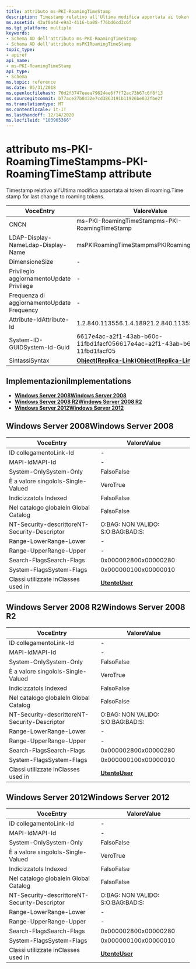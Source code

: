 ```yaml
---
title: attributo ms-PKI-RoamingTimeStamp
description: Timestamp relativo all'Ultima modifica apportata ai token di roaming.
ms.assetid: 43af0a4d-e9a3-4116-ba08-f76bd6cd3c6f
ms.tgt_platform: multiple
keywords:
- Schema AD dell'attributo ms-PKI-RoamingTimeStamp
- Schema AD dell'attributo msPKIRoamingTimeStamp
topic_type:
- apiref
api_name:
- ms-PKI-RoamingTimeStamp
api_type:
- Schema
ms.topic: reference
ms.date: 05/31/2018
ms.openlocfilehash: 70d2f3747eeea79624ee6f7f72ac73b67c6f8f13
ms.sourcegitcommit: b77ace27b0432e7cd3863191b11926be032fbe2f
ms.translationtype: MT
ms.contentlocale: it-IT
ms.lasthandoff: 12/14/2020
ms.locfileid: "103965366"
---
```

# <a name="ms-pki-roamingtimestamp-attribute"></a><span data-ttu-id="457d9-105">attributo ms-PKI-RoamingTimeStamp</span><span class="sxs-lookup"><span data-stu-id="457d9-105">ms-PKI-RoamingTimeStamp attribute</span></span>

<span data-ttu-id="457d9-106">Timestamp relativo all'Ultima modifica apportata ai token di roaming.</span><span class="sxs-lookup"><span data-stu-id="457d9-106">Time stamp for last change to roaming tokens.</span></span>



| <span data-ttu-id="457d9-107">Voce</span><span class="sxs-lookup"><span data-stu-id="457d9-107">Entry</span></span> | <span data-ttu-id="457d9-108">Valore</span><span class="sxs-lookup"><span data-stu-id="457d9-108">Value</span></span> |
|-------------------|-------------------------------------------------------|
| <span data-ttu-id="457d9-109">CN</span><span class="sxs-lookup"><span data-stu-id="457d9-109">CN</span></span>                | <span data-ttu-id="457d9-110">ms-PKI-RoamingTimeStamp</span><span class="sxs-lookup"><span data-stu-id="457d9-110">ms-PKI-RoamingTimeStamp</span></span>                               |
| <span data-ttu-id="457d9-111">LDAP-Display-Name</span><span class="sxs-lookup"><span data-stu-id="457d9-111">Ldap-Display-Name</span></span> | <span data-ttu-id="457d9-112">msPKIRoamingTimeStamp</span><span class="sxs-lookup"><span data-stu-id="457d9-112">msPKIRoamingTimeStamp</span></span>                                 |
| <span data-ttu-id="457d9-113">Dimensione</span><span class="sxs-lookup"><span data-stu-id="457d9-113">Size</span></span>              | \-                                                    |
| <span data-ttu-id="457d9-114">Privilegio aggiornamento</span><span class="sxs-lookup"><span data-stu-id="457d9-114">Update Privilege</span></span>  | \-                                                    |
| <span data-ttu-id="457d9-115">Frequenza di aggiornamento</span><span class="sxs-lookup"><span data-stu-id="457d9-115">Update Frequency</span></span>  | \-                                                    |
| <span data-ttu-id="457d9-116">Attribute-Id</span><span class="sxs-lookup"><span data-stu-id="457d9-116">Attribute-Id</span></span>      | <span data-ttu-id="457d9-117">1.2.840.113556.1.4.1892</span><span class="sxs-lookup"><span data-stu-id="457d9-117">1.2.840.113556.1.4.1892</span></span>                               |
| <span data-ttu-id="457d9-118">System-ID-GUID</span><span class="sxs-lookup"><span data-stu-id="457d9-118">System-Id-Guid</span></span>    | <span data-ttu-id="457d9-119">6617e4ac-a2f1-43ab-b60c-11fbd1facf05</span><span class="sxs-lookup"><span data-stu-id="457d9-119">6617e4ac-a2f1-43ab-b60c-11fbd1facf05</span></span>                  |
| <span data-ttu-id="457d9-120">Sintassi</span><span class="sxs-lookup"><span data-stu-id="457d9-120">Syntax</span></span>            | [<span data-ttu-id="457d9-121">**Object(Replica-Link)**</span><span class="sxs-lookup"><span data-stu-id="457d9-121">**Object(Replica-Link)**</span></span>](s-object-replica-link.md) |



## <a name="implementations"></a><span data-ttu-id="457d9-122">Implementazioni</span><span class="sxs-lookup"><span data-stu-id="457d9-122">Implementations</span></span>

-   [<span data-ttu-id="457d9-123">**Windows Server 2008**</span><span class="sxs-lookup"><span data-stu-id="457d9-123">**Windows Server 2008**</span></span>](#windows-server-2008)
-   [<span data-ttu-id="457d9-124">**Windows Server 2008 R2**</span><span class="sxs-lookup"><span data-stu-id="457d9-124">**Windows Server 2008 R2**</span></span>](#windows-server-2008-r2)
-   [<span data-ttu-id="457d9-125">**Windows Server 2012**</span><span class="sxs-lookup"><span data-stu-id="457d9-125">**Windows Server 2012**</span></span>](#windows-server-2012)

## <a name="windows-server-2008"></a><span data-ttu-id="457d9-126">Windows Server 2008</span><span class="sxs-lookup"><span data-stu-id="457d9-126">Windows Server 2008</span></span>



| <span data-ttu-id="457d9-127">Voce</span><span class="sxs-lookup"><span data-stu-id="457d9-127">Entry</span></span> | <span data-ttu-id="457d9-128">Valore</span><span class="sxs-lookup"><span data-stu-id="457d9-128">Value</span></span> |
|------------------------|-----------------------------------|
| <span data-ttu-id="457d9-129">ID collegamento</span><span class="sxs-lookup"><span data-stu-id="457d9-129">Link-Id</span></span>                | \-                                |
| <span data-ttu-id="457d9-130">MAPI-Id</span><span class="sxs-lookup"><span data-stu-id="457d9-130">MAPI-Id</span></span>                | \-                                |
| <span data-ttu-id="457d9-131">System-Only</span><span class="sxs-lookup"><span data-stu-id="457d9-131">System-Only</span></span>            | <span data-ttu-id="457d9-132">Falso</span><span class="sxs-lookup"><span data-stu-id="457d9-132">False</span></span>                             |
| <span data-ttu-id="457d9-133">È a valore singolo</span><span class="sxs-lookup"><span data-stu-id="457d9-133">Is-Single-Valued</span></span>       | <span data-ttu-id="457d9-134">Vero</span><span class="sxs-lookup"><span data-stu-id="457d9-134">True</span></span>                              |
| <span data-ttu-id="457d9-135">Indicizzato</span><span class="sxs-lookup"><span data-stu-id="457d9-135">Is Indexed</span></span>             | <span data-ttu-id="457d9-136">Falso</span><span class="sxs-lookup"><span data-stu-id="457d9-136">False</span></span>                             |
| <span data-ttu-id="457d9-137">Nel catalogo globale</span><span class="sxs-lookup"><span data-stu-id="457d9-137">In Global Catalog</span></span>      | <span data-ttu-id="457d9-138">Falso</span><span class="sxs-lookup"><span data-stu-id="457d9-138">False</span></span>                             |
| <span data-ttu-id="457d9-139">NT-Security-descrittore</span><span class="sxs-lookup"><span data-stu-id="457d9-139">NT-Security-Descriptor</span></span> | <span data-ttu-id="457d9-140">O:BAG: NON VALIDO: S:</span><span class="sxs-lookup"><span data-stu-id="457d9-140">O:BAG:BAD:S:</span></span>                      |
| <span data-ttu-id="457d9-141">Range-Lower</span><span class="sxs-lookup"><span data-stu-id="457d9-141">Range-Lower</span></span>            | \-                                |
| <span data-ttu-id="457d9-142">Range-Upper</span><span class="sxs-lookup"><span data-stu-id="457d9-142">Range-Upper</span></span>            | \-                                |
| <span data-ttu-id="457d9-143">Search-Flags</span><span class="sxs-lookup"><span data-stu-id="457d9-143">Search-Flags</span></span>           | <span data-ttu-id="457d9-144">0x00000280</span><span class="sxs-lookup"><span data-stu-id="457d9-144">0x00000280</span></span>                        |
| <span data-ttu-id="457d9-145">System-Flags</span><span class="sxs-lookup"><span data-stu-id="457d9-145">System-Flags</span></span>           | <span data-ttu-id="457d9-146">0x00000010</span><span class="sxs-lookup"><span data-stu-id="457d9-146">0x00000010</span></span>                        |
| <span data-ttu-id="457d9-147">Classi utilizzate in</span><span class="sxs-lookup"><span data-stu-id="457d9-147">Classes used in</span></span>        | [<span data-ttu-id="457d9-148">**Utente**</span><span class="sxs-lookup"><span data-stu-id="457d9-148">**User**</span></span>](c-user.md)<br/> |



## <a name="windows-server-2008-r2"></a><span data-ttu-id="457d9-149">Windows Server 2008 R2</span><span class="sxs-lookup"><span data-stu-id="457d9-149">Windows Server 2008 R2</span></span>



| <span data-ttu-id="457d9-150">Voce</span><span class="sxs-lookup"><span data-stu-id="457d9-150">Entry</span></span> | <span data-ttu-id="457d9-151">Valore</span><span class="sxs-lookup"><span data-stu-id="457d9-151">Value</span></span> |
|------------------------|-----------------------------------|
| <span data-ttu-id="457d9-152">ID collegamento</span><span class="sxs-lookup"><span data-stu-id="457d9-152">Link-Id</span></span>                | \-                                |
| <span data-ttu-id="457d9-153">MAPI-Id</span><span class="sxs-lookup"><span data-stu-id="457d9-153">MAPI-Id</span></span>                | \-                                |
| <span data-ttu-id="457d9-154">System-Only</span><span class="sxs-lookup"><span data-stu-id="457d9-154">System-Only</span></span>            | <span data-ttu-id="457d9-155">Falso</span><span class="sxs-lookup"><span data-stu-id="457d9-155">False</span></span>                             |
| <span data-ttu-id="457d9-156">È a valore singolo</span><span class="sxs-lookup"><span data-stu-id="457d9-156">Is-Single-Valued</span></span>       | <span data-ttu-id="457d9-157">Vero</span><span class="sxs-lookup"><span data-stu-id="457d9-157">True</span></span>                              |
| <span data-ttu-id="457d9-158">Indicizzato</span><span class="sxs-lookup"><span data-stu-id="457d9-158">Is Indexed</span></span>             | <span data-ttu-id="457d9-159">Falso</span><span class="sxs-lookup"><span data-stu-id="457d9-159">False</span></span>                             |
| <span data-ttu-id="457d9-160">Nel catalogo globale</span><span class="sxs-lookup"><span data-stu-id="457d9-160">In Global Catalog</span></span>      | <span data-ttu-id="457d9-161">Falso</span><span class="sxs-lookup"><span data-stu-id="457d9-161">False</span></span>                             |
| <span data-ttu-id="457d9-162">NT-Security-descrittore</span><span class="sxs-lookup"><span data-stu-id="457d9-162">NT-Security-Descriptor</span></span> | <span data-ttu-id="457d9-163">O:BAG: NON VALIDO: S:</span><span class="sxs-lookup"><span data-stu-id="457d9-163">O:BAG:BAD:S:</span></span>                      |
| <span data-ttu-id="457d9-164">Range-Lower</span><span class="sxs-lookup"><span data-stu-id="457d9-164">Range-Lower</span></span>            | \-                                |
| <span data-ttu-id="457d9-165">Range-Upper</span><span class="sxs-lookup"><span data-stu-id="457d9-165">Range-Upper</span></span>            | \-                                |
| <span data-ttu-id="457d9-166">Search-Flags</span><span class="sxs-lookup"><span data-stu-id="457d9-166">Search-Flags</span></span>           | <span data-ttu-id="457d9-167">0x00000280</span><span class="sxs-lookup"><span data-stu-id="457d9-167">0x00000280</span></span>                        |
| <span data-ttu-id="457d9-168">System-Flags</span><span class="sxs-lookup"><span data-stu-id="457d9-168">System-Flags</span></span>           | <span data-ttu-id="457d9-169">0x00000010</span><span class="sxs-lookup"><span data-stu-id="457d9-169">0x00000010</span></span>                        |
| <span data-ttu-id="457d9-170">Classi utilizzate in</span><span class="sxs-lookup"><span data-stu-id="457d9-170">Classes used in</span></span>        | [<span data-ttu-id="457d9-171">**Utente**</span><span class="sxs-lookup"><span data-stu-id="457d9-171">**User**</span></span>](c-user.md)<br/> |



## <a name="windows-server-2012"></a><span data-ttu-id="457d9-172">Windows Server 2012</span><span class="sxs-lookup"><span data-stu-id="457d9-172">Windows Server 2012</span></span>



| <span data-ttu-id="457d9-173">Voce</span><span class="sxs-lookup"><span data-stu-id="457d9-173">Entry</span></span> | <span data-ttu-id="457d9-174">Valore</span><span class="sxs-lookup"><span data-stu-id="457d9-174">Value</span></span> |
|------------------------|-----------------------------------|
| <span data-ttu-id="457d9-175">ID collegamento</span><span class="sxs-lookup"><span data-stu-id="457d9-175">Link-Id</span></span>                | \-                                |
| <span data-ttu-id="457d9-176">MAPI-Id</span><span class="sxs-lookup"><span data-stu-id="457d9-176">MAPI-Id</span></span>                | \-                                |
| <span data-ttu-id="457d9-177">System-Only</span><span class="sxs-lookup"><span data-stu-id="457d9-177">System-Only</span></span>            | <span data-ttu-id="457d9-178">Falso</span><span class="sxs-lookup"><span data-stu-id="457d9-178">False</span></span>                             |
| <span data-ttu-id="457d9-179">È a valore singolo</span><span class="sxs-lookup"><span data-stu-id="457d9-179">Is-Single-Valued</span></span>       | <span data-ttu-id="457d9-180">Vero</span><span class="sxs-lookup"><span data-stu-id="457d9-180">True</span></span>                              |
| <span data-ttu-id="457d9-181">Indicizzato</span><span class="sxs-lookup"><span data-stu-id="457d9-181">Is Indexed</span></span>             | <span data-ttu-id="457d9-182">Falso</span><span class="sxs-lookup"><span data-stu-id="457d9-182">False</span></span>                             |
| <span data-ttu-id="457d9-183">Nel catalogo globale</span><span class="sxs-lookup"><span data-stu-id="457d9-183">In Global Catalog</span></span>      | <span data-ttu-id="457d9-184">Falso</span><span class="sxs-lookup"><span data-stu-id="457d9-184">False</span></span>                             |
| <span data-ttu-id="457d9-185">NT-Security-descrittore</span><span class="sxs-lookup"><span data-stu-id="457d9-185">NT-Security-Descriptor</span></span> | <span data-ttu-id="457d9-186">O:BAG: NON VALIDO: S:</span><span class="sxs-lookup"><span data-stu-id="457d9-186">O:BAG:BAD:S:</span></span>                      |
| <span data-ttu-id="457d9-187">Range-Lower</span><span class="sxs-lookup"><span data-stu-id="457d9-187">Range-Lower</span></span>            | \-                                |
| <span data-ttu-id="457d9-188">Range-Upper</span><span class="sxs-lookup"><span data-stu-id="457d9-188">Range-Upper</span></span>            | \-                                |
| <span data-ttu-id="457d9-189">Search-Flags</span><span class="sxs-lookup"><span data-stu-id="457d9-189">Search-Flags</span></span>           | <span data-ttu-id="457d9-190">0x00000280</span><span class="sxs-lookup"><span data-stu-id="457d9-190">0x00000280</span></span>                        |
| <span data-ttu-id="457d9-191">System-Flags</span><span class="sxs-lookup"><span data-stu-id="457d9-191">System-Flags</span></span>           | <span data-ttu-id="457d9-192">0x00000010</span><span class="sxs-lookup"><span data-stu-id="457d9-192">0x00000010</span></span>                        |
| <span data-ttu-id="457d9-193">Classi utilizzate in</span><span class="sxs-lookup"><span data-stu-id="457d9-193">Classes used in</span></span>        | [<span data-ttu-id="457d9-194">**Utente**</span><span class="sxs-lookup"><span data-stu-id="457d9-194">**User**</span></span>](c-user.md)<br/> |



 

 





